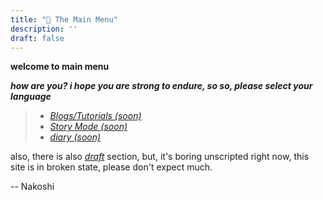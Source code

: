 ```yaml
---
title: "🌌 The Main Menu"
description: ''
draft: false
---
```


**welcome to main menu**

***how are you? i hope you are strong to endure, so so, please select your language***
> * [_Blogs/Tutorials (soon)_](/posts/)
> * [_Story Mode (soon)_](/story/)
> * [_diary (soon)_](/diary/)

also, there is also [_draft_](/draft/) section, but, it's boring unscripted
right now, this site is in broken state, please don't expect much.

-- Nakoshi